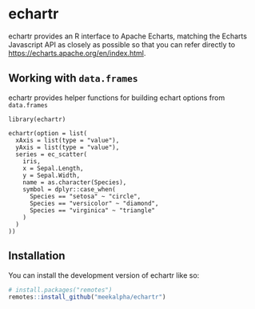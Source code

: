 
# echartr

<!-- badges: start -->
<!-- badges: end -->

echartr provides an R interface to Apache Echarts, matching the Echarts Javascript API as closely as possible so that you can refer directly to https://echarts.apache.org/en/index.html.


## Working with `data.frames`

echartr provides helper functions for building echart options from `data.frames`

```{r}
library(echartr)

echartr(option = list(
  xAxis = list(type = "value"),
  yAxis = list(type = "value"),
  series = ec_scatter(
    iris,
    x = Sepal.Length,
    y = Sepal.Width,
    name = as.character(Species),
    symbol = dplyr::case_when(
      Species == "setosa" ~ "circle",
      Species == "versicolor" ~ "diamond",
      Species == "virginica" ~ "triangle"
    )
  )
))

```

## Installation

You can install the development version of echartr like so:

``` r
# install.packages("remotes")
remotes::install_github("meekalpha/echartr")
```
